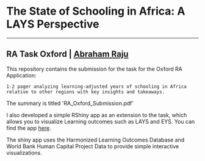 

# The State of Schooling in Africa: A LAYS Perspective



---
RA Task Oxford | [Abraham Raju](https://github.com/Abraham-newbie)
---



This repository contains the submission for the task for the Oxford RA Application:

```
1-2 pager analyzing learning-adjusted years of schooling in Africa relative to other regions with key insights and takeaways. 

```

The summary is titled 'RA_Oxford_Submission.pdf'


I also developed a simple RShiny app as an extension to the task, which allows you to visualize Learning outcomes such as LAYS and EYS. You can find the app [here](https://econ-newbie.shinyapps.io/rshinyapp/).

The shiny app uses the Harmonized Learning Outcomes Database and World Bank Human Capital Project Data to provide simple interactive visualizations.




